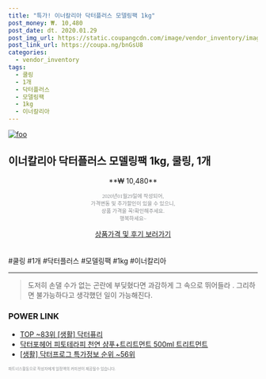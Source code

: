 ```yaml
--- 
title: "특가! 이너칼리아 닥터플러스 모델링팩 1kg" 
post_money: ₩. 10,480 
post_date: dt. 2020.01.29 
post_img_url: https://static.coupangcdn.com/image/vendor_inventory/images/2018/03/28/12/7/5a927846-5d9c-4df3-ab25-501ac15f6b71.jpg 
post_link_url: https://coupa.ng/bnGsU8 
categories: 
  - vendor_inventory 
tags: 
  - 쿨링 
  - 1개 
  - 닥터플러스 
  - 모델링팩 
  - 1kg 
  - 이너칼리아 
--- 
```

[![foo](https://static.coupangcdn.com/image/vendor_inventory/images/2018/03/28/12/7/5a927846-5d9c-4df3-ab25-501ac15f6b71.jpg)](https://coupa.ng/bnGsU8) 

## 이너칼리아 닥터플러스 모델링팩 1kg, 쿨링, 1개 
<p style="text-align: center;">**₩ 10,480**</p> 
<p style="text-align: center;"><span style="color: #898c8f; font-family: Georgia,Times,serif; font-size: 0.75em;">2020년01월29일에 작성되어, <br>가격변동 및 추가할인이 있을 수 있으니,<br> 상품 가격을 꼭!확인해주세요.<br>행복하세요~</span> 
</p>	 
<div markdown="0" style="text-align: center;"><a href="https://coupa.ng/bnGsU8" class="btn btn--success">상품가격 및 후기 보러가기</a></div> 
<br><br> 
  #쿨링 #1개 #닥터플러스 #모델링팩 #1kg #이너칼리아 
<hr> 

> 도저히 손댈 수가 없는 곤란에 부딪혔다면 과감하게 그 속으로 뛰어들라 . 그리하면 불가능하다고 생각했던 일이 가능해진다. 


### POWER LINK

* <a href="https://blog.naver.com/an0733/221787825706" target="_blank"> TOP ~83위 [생활] 닥터퓨리</a>
* <a href="https://blog.naver.com/sakai111/221776982602" target="_blank">닥터포헤어 피토테라피 천연 샴푸+트리트먼트 500ml 트리트먼트</a>
* <a href="https://blog.naver.com/sakai111/221778572450" target="_blank"> [생활] 닥터프로그 특가정보 순위 ~56위</a>

<span style="color: #898c8f; font-family: Georgia,Times,serif; font-size: 0.55em;">파트너스활동으로 작성자에게 일정액의 커미션이 제공될수 있습니다.</span> 

